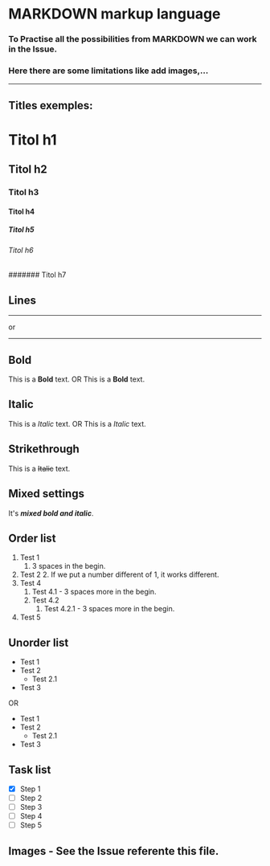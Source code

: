# MARKDOWN markup language
### To Practise all the possibilities from MARKDOWN we can work in the Issue.
### Here there are some limitations like add images,...
---
## Titles exemples:
# Titol h1
## Titol h2
### Titol h3
#### Titol h4
##### Titol h5
###### Titol h6
####### Titol h7

## Lines

---
or
***

## Bold

This is a **Bold** text. OR This is a __Bold__ text.

## Italic
This is a *Italic* text. OR This is a _Italic_ text.

## Strikethrough
This is a ~~Italic~~ text.

## Mixed settings
It's __*mixed bold and italic*__.

## Order list

1. Test 1
   1. 3 spaces in the begin.
1. Test 2
   2. If we put a number different of 1, it works different.
8. Test 4
   1. Test 4.1 - 3 spaces more in the begin.
   1. Test 4.2
      1. Test 4.2.1 - 3 spaces more in the begin.
9999. Test 5

## Unorder list
* Test 1
* Test 2
   * Test 2.1
* Test 3

OR
- Test 1
- Test 2
   - Test 2.1
- Test 3

## Task list
- [x] Step 1
- [ ] Step 2
- [ ] Step 3
- [ ] Step 4
- [ ] Step 5

## Images - See the Issue referente this file.

